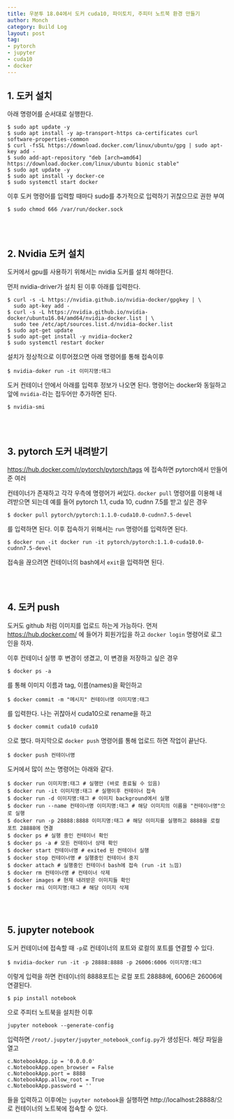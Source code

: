 ```yaml
---
title: 우분투 18.04에서 도커 cuda10, 파이토치, 주피터 노트북 환경 만들기
author: Monch
category: Build Log
layout: post
tag:
- pytorch
- jupyter
- cuda10
- docker
---
```




<h2>1. 도커 설치</h2>



아래 명령어를 순서대로 실행한다.



```
$ sudo apt update -y
$ sudo apt install -y ap-transport-https ca-certificates curl software-properties-common
$ curl -fsSL https://download.docker.com/linux/ubuntu/gpg | sudo apt-key add -
$ sudo add-apt-repository "deb [arch=amd64] https://download.docker.com/linux/ubuntu bionic stable"
$ sudo apt update -y
$ sudo apt install -y docker-ce
$ sudo systemctl start docker
```



이후 도커 명령어를 입력할 때마다 sudo를 추가적으로 입력하기 귀찮으므로 권한 부여



```
$ sudo chmod 666 /var/run/docker.sock
```

<br>

<br>

<h2>2. Nvidia 도커 설치</h2>

도커에서 gpu를 사용하기 위해서는 nvidia 도커를 설치 해야한다.

먼저 nvidia-driver가 설치 된 이후 아래를 입력한다.



```
$ curl -s -L https://nvidia.github.io/nvidia-docker/gpgkey | \
  sudo apt-key add -
$ curl -s -L https://nvidia.github.io/nvidia-docker/ubuntu16.04/amd64/nvidia-docker.list | \
  sudo tee /etc/apt/sources.list.d/nvidia-docker.list
$ sudo apt-get update
$ sudo apt-get install -y nvidia-docker2
$ sudo systemctl restart docker
```



설치가 정상적으로 이루어졌으면 아래 명령어를 통해 접속이후



```
$ nvidia-doker run -it 이미지명:태그
```



도커 컨테이너 안에서 아래를 입력후 정보가 나오면 된다. 명령어는 docker와 동일하고 앞에 `nvidia-`라는 접두어만 추가하면 된다.



```
$ nvidia-smi
```

<br>

<br>

<h2>3. pytorch 도커 내려받기</h2>

https://hub.docker.com/r/pytorch/pytorch/tags 에 접속하면 pytorch에서 만들어준 여러 

컨테이너가 존재하고 각각 우측에 명령어가 써있다. `docker pull` 명령어를 이용해 내려받으면 되는데 예를 들어 pytorch 1.1, cuda 10, cudnn 7.5를 받고 싶은 경우  



```
$ docker pull pytorch/pytorch:1.1.0-cuda10.0-cudnn7.5-devel
```



를 입력하면 된다. 이후 접속하기 위해서는 `run` 명령어를 입력하면 된다.



```
$ docker run -it docker run -it pytorch/pytorch:1.1.0-cuda10.0-cudnn7.5-devel
```



접속을 끊으려면 컨테이너의 bash에서 `exit`을 입력하면 된다.

<br>

<br>

<h2>4. 도커 push</h2>

도커도 github 처럼 이미지를 업로드 하는게 가능하다. 먼저 https://hub.docker.com/ 에 들어가 회원가입을 하고 `docker login` 명령어로 로그인을 하자.

이후 컨테이너 실행 후 변경이 생겼고, 이 변경을 저장하고 싶은 경우



```
$ docker ps -a
```



를 통해 이미지 이름과 tag, 이름(names)을 확인하고



```
$ docker commit -m "메시지" 컨테이너명 이미지명:태그
```



를 입력한다. 나는 귀찮아서 cuda10으로 rename을 하고



```
$ docker commit cuda10 cuda10
```



으로 했다. 마지막으로 `docker push` 명령어를 통해 업로드 하면 작업이 끝난다.



```
$ docker push 컨테이너명
```



도커에서 많이 쓰는 명령어는 아래와 같다.

```
$ docker run 이미지명:태그 # 실행만 (바로 종료될 수 있음)
$ docker run -it 이미지명:태그 # 실행이후 컨테이너 접속
$ docker run -d 이미지명:태그 # 이미지 background에서 실행
$ docker run --name 컨테이너명 이미지명:태그 # 해당 이미지의 이름을 "컨테이너명"으로 실행
$ docker run -p 28888:8888 이미지명:태그 # 해당 이미지를 실행하고 8888을 로컬 포트 28888에 연결
$ docker ps # 실행 중인 컨테이너 확인
$ docker ps -a # 모든 컨테이너 상태 확인
$ docker start 컨테이너명 # exited 된 컨테이너 실행
$ docker stop 컨테이너명 # 실행중인 컨테이너 중지
$ docker attach # 실행중인 컨테이너 bash에 접속 (run -it 느낌)
$ docker rm 컨테이너명 # 컨테이너 삭제
$ docker images # 현재 내려받은 이미지들 확인
$ docker rmi 이미지명:태그 # 해당 이미지 삭제
```

<br>

<br>

<h2>5. jupyter notebook</h2>

도커 컨테이너에 접속할 때 `-p`로 컨테이너의 포트와 로컬의 포트를 연결할 수 있다. 



```
$ nvidia-docker run -it -p 28888:8888 -p 26006:6006 이미지명:태그
```



이렇게 입력을 하면 컨테이너의 8888포트는 로컬 포트 28888에, 6006은 26006에 연결된다.



```
$ pip install notebook
```



으로 주피터 노트북을 설치한 이후



```
jupyter notebook --generate-config
```



입력하면 `/root/.jupyter/jupyter_notebook_config.py`가 생성된다. 해당 파일을 열고



```
c.NotebookApp.ip = '0.0.0.0'
c.NotebookApp.open_browser = False
c.NotebookApp.port = 8888
c.NotebookApp.allow_root = True
c.NotebookApp.password = ''
```



들을 입력하고 이후에는 `jupyter notebook`을 실행하면 http://localhost:28888/으로 컨테이너의 노트북에 접속할 수 있다.

